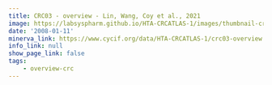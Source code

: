 ```yaml
---
title: CRC03 - overview - Lin, Wang, Coy et al., 2021
image: https://labsyspharm.github.io/HTA-CRCATLAS-1/images/thumbnail-crc03-overview.jpg
date: '2008-01-11'
minerva_link: https://www.cycif.org/data/HTA-CRCATLAS-1/crc03-overview
info_link: null
show_page_link: false
tags:
    - overview-crc
---
```

